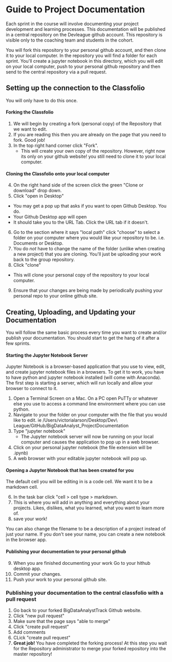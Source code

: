 # Guide to Project Documentation

Each sprint in the course will involve documenting your project development and learning processes. This documentation will be published in a central repository on the Devleague github account. This repository is visible only to the coaching team and students in the cohort.

You will fork this repository to your personal github account, and then clone it to your local computer. In the repository you will find a folder for each sprint. You'll create a jupyter notebook in this directory, which you will edit on your local computer, push to your personal github repository and then send to the central repository via a pull request.

## Setting up the connection to the Classfolio

You will only have to do this once.

#### Forking the Classfolio
1. We will begin by creating a fork (personal copy) of the Repository that we want to edit.
2. If you are reading this then you are already on the page that you need to fork. Good job!
3. In the top right hand corner click "Fork".
      - This will create your own copy of the repository. However, right now its only on your github website! you still need to clone it to your local computer.

#### Cloning the Classfolio onto your local computer
4. On the right hand side of the screen click the green "Clone or download" drop down.
5. Click "open in Desktop"
  - You may get a pop up that asks if you want to open Github Desktop. You do.
  - Your Github Desktop app will open
  - It should take you to the URL Tab. Click the URL tab if it doesn't.
6. Go to the section where it says "local path" click "choose" to select a folder on your computer where you would like your repository to be. i.e. Documents or Desktop.
7. You do *not* have to change the name of the folder (unlike when creating a new project) that you are cloning. You'll just be uploading your work back to the group repository.
8. Click "clone"
  - This will clone your personal copy of the repository to your local computer.
9. Ensure that your changes are being made by periodically pushing your personal repo to your online github site.

## Creating, Uploading, and Updating your Documentation

You will follow the same basic process every time you want to create and/or publish your documentation. You should start to get the hang of it after a few sprints.

#### Starting the Jupyter Notebook Server

Jupyter Notebook is a browser-based application that you use to view, edit, and create jupyter notebook files in a browsers. To get it to work, you have to have python and jupyter notebook installed (will come with Anaconda). The first step is starting a server, which will run locally and allow your browser to connect to it.

1. Open a Terminal Screen on a Mac. On a PC open PuTTy or whatever else you use to access a command line environment where you can use python.
2. Navigate to your the folder on your computer with the file that you would like to edit. ie /Users/victorialarson/Desktop/Dev\ League/GitHub/BigDataAnalyst_ProjectDocumentation
3. Type "jupyter notebook"
    - The Jupyter notebook server will now be running on your local computer and causes the application to pop up in a web browser.
4. Click on your personal jupyter notebook (the file extension will be .ipynb)
5. A web browser with your editable jupyter notebook will pop up.

#### Opening a Jupyter Notebook that has been created for you

The default cell you will be editing in is a code cell. We want it to be a markdown cell.

6. In the task bar click "cell > cell type > markdown.
7. This is where you will add in anything and everything about your projects. Likes, dislikes, what you learned, what you want to learn more of.
8. save your work!

You can also change the filename to be a description of a project instead of just your name. If you don't see your name, you can create a new notebook in the browser app.

#### Publishing your documentation to your personal github

9. When you are finished documenting your work Go to your hithub desktop app.
10. Commit your changes.
11. Push your work to your personal github site.

### Publishing your documentation to the central classfolio with a pull request

1. Go back to your forked BigDataAnalystTrack Github website.
2. Click "new pull request"
3. Make sure that the page says "able to merge"
4. Click "create pull request"
5. Add comments
6. CLick "create pull request"
7. __Great job!__ You have completed the forking process! At this step you wait for the Repository administrator to merge your forked repository into the master repository!
